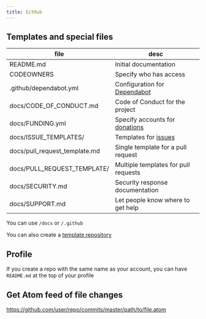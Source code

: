```yaml
---
title: GitHub
---
```


## Templates and special files

| file                          | desc                                                                                                                                          |
| ---                           | ---                                                                                                                                           |
| README.md                     | Initial documentation                                                                                                                         |
| CODEOWNERS                    | Specify who has access                                                                                                                        |
| .github/dependabot.yml        | Configuration for [Dependabot](https://docs.github.com/en/github/administering-a-repository/enabling-and-disabling-version-updates)           |
| docs/CODE_OF_CONDUCT.md       | Code of Conduct for the project                                                                                                               |
| docs/FUNDING.yml              | Specify accounts for [donations](https://docs.github.com/en/github/administering-a-repository/displaying-a-sponsor-button-in-your-repository) |
| docs/ISSUE_TEMPLATES/         | Templates for [issues](https://docs.github.com/en/github/building-a-strong-community/configuring-issue-templates-for-your-repository)         |
| docs/pull_request_template.md | Single template for a pull request                                                                                                            |
| docs/PULL_REQUEST_TEMPLATE/   | Multiple templates for pull requests                                                                                                          |
| docs/SECURITY.md              | Security response documentation                                                                                                               |
| docs/SUPPORT.md               | Let people know where to get help                                                                                                             |

You can use `/docs` or `/.github`

You can also create a [template
repository](https://docs.github.com/en/github/building-a-strong-community/creating-a-default-community-health-file#creating-a-repository-for-default-files)

## Profile

If you create a repo with the same name as your account, you can have
`README.md` at the top of your profile

## Get Atom feed of file changes

https://github.com/user/repo/commits/master/path/to/file.atom
